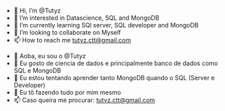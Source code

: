 - 👋 Hi, I’m @Tutyz
- 👀 I’m interested in Datascience, SQL and MongoDB
- 🌱 I’m currently learning SQl server, SQL developer and MongoDB
- 💞️ I’m looking to collaborate on Myself
- 📫 How to reach me tutyz.ctt@gmail.com

<!---
Tutyz/Tutyz is a ✨ special ✨ repository because its `README.md` (this file) appears on your GitHub profile.
You can click the Preview link to take a look at your changes.
--->

- 👋 Aoba, eu sou o @Tutyz
- 👀 Eu gosto de ciencia de dados e principalmente banco de dados como SQL e MongoDB 
- 🌱 Eu estou tentando aprender tanto MongoDB quando o SQL (Server e Developer)
- 💞️ Eu tô fazendo tudo por mim mesmo 
- 📫 Caso queira me procurar: tutyz.ctt@gmail.com

<!---
Tutyz/Tutyz is a ✨ special ✨ repository because its `README.md` (this file) appears on your GitHub profile.
You can click the Preview link to take a look at your changes.
--->
